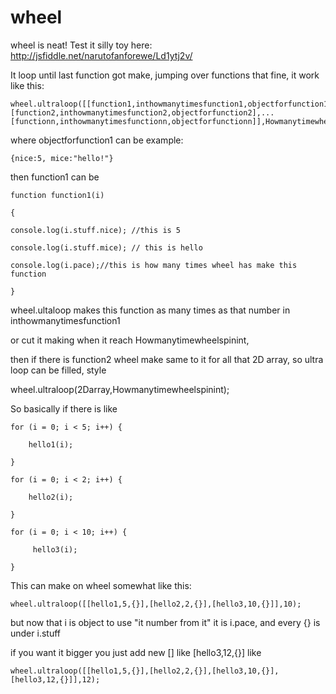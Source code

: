 # wheel
wheel is neat! Test it silly toy here:
http://jsfiddle.net/narutofanforewe/Ld1ytj2v/


It loop until last function got make, jumping over functions that fine, it work like this:

    wheel.ultraloop([[function1,inthowmanytimesfunction1,objectforfunction1],[function2,inthowmanytimesfunction2,objectforfunction2],...[functionn,inthowmanytimesfunctionn,objectforfunctionn]],Howmanytimewheelspinint);

where objectforfunction1 can be example:

    {nice:5, mice:"hello!"}

then function1 can be

    function function1(i)

    {

    console.log(i.stuff.nice); //this is 5

    console.log(i.stuff.mice); // this is hello

    console.log(i.pace);//this is how many times wheel has make this function

    }

wheel.ultaloop makes this function as many times as that number in inthowmanytimesfunction1

or cut it making when it reach Howmanytimewheelspinint,

then if there is function2 wheel make same to it for all that 2D array, so ultra loop can be filled, style


wheel.ultraloop(2Darray,Howmanytimewheelspinint);

So basically if there is like

    for (i = 0; i < 5; i++) {

        hello1(i);
    
    }

    for (i = 0; i < 2; i++) { 

        hello2(i);
    
    }

    for (i = 0; i < 10; i++) { 

         hello3(i);
    
    }

This can make on wheel somewhat like this:

    wheel.ultraloop([[hello1,5,{}],[hello2,2,{}],[hello3,10,{}]],10);

but now that i is object to use "it number from it" it is i.pace, and every {} is under i.stuff  

if you want it bigger you just add new [] like [hello3,12,{}] like

    wheel.ultraloop([[hello1,5,{}],[hello2,2,{}],[hello3,10,{}],[hello3,12,{}]],12);

